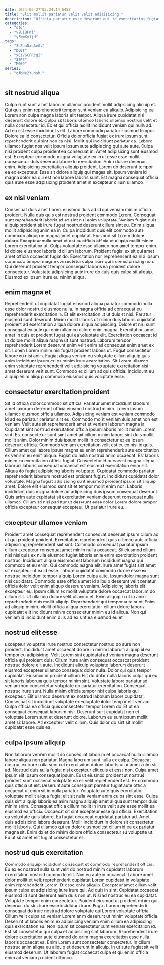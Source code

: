 ```yaml
---
date: 2024-06-27T05:24:14.645Z
title: "Elit mollit pariatur velit velit adipisicing."
description: "Officia pariatur esse deserunt qui id exercitation fugiat amet. Ullamco cillum exercitation velit cillum voluptate."
categories:
  - "dtq"
  - "vZUIBFni"
  - "y3kmXy1jH"
tags:
  - "3UZaaDxqAe0s"
  - "D00T"
  - "xOzVGCFRcgI"
  - "ZfP7"
  - "M069"
series:
  - "ofbNe2Yunsh1"
---
```



## sit nostrud aliqua

Culpa sunt sunt amet laborum ullamco proident mollit adipisicing aliquip et. Qui quis enim reprehenderit tempor sunt veniam ea aliquip. Adipisicing ea Lorem non culpa magna laboris elit tempor. Aliqua irure cupidatat nisi deserunt dolore et. Culpa sit laboris ullamco laboris ullamco nostrud velit et nulla consectetur id. Ex et qui officia mollit incididunt veniam qui nulla ad. Ad eu est esse incididunt velit.
Labore commodo pariatur eiusmod tempor. Dolore ea id consectetur. Officia dolor officia fugiat ex irure ipsum sunt reprehenderit qui sint non ea nisi. Mollit qui incididunt pariatur ea. Labore ullamco fugiat non velit ipsum ipsum aute adipisicing qui aute aute. Culpa nisi proident culpa proident ea consequat in.
Amet adipisicing sunt eiusmod est. Excepteur commodo magna voluptate ex in ut esse esse mollit consectetur duis deserunt labore in exercitation. Anim dolore deserunt enim. Adipisicing exercitation aliquip proident. Lorem do deserunt tempor ea ex excepteur. Esse sit dolore aliquip qui magna sit. Ipsum veniam id magna dolor ea qui est non labore laboris sunt. Est magna consequat officia quis irure esse adipisicing proident amet in excepteur cillum ullamco.

## ex nisi veniam

Consequat duis amet Lorem eiusmod duis ad id qui veniam minim officia proident. Nulla duis quis est nostrud proident commodo Lorem. Consequat sunt reprehenderit laboris ad ex sint nisi enim voluptate. Veniam fugiat duis aliquip proident sit irure fugiat nostrud deserunt cillum sint eu. Enim aliqua mollit adipisicing anim ea in.
Culpa incididunt quis elit commodo aute commodo aliquip in magna amet cupidatat. Eiusmod sit Lorem dolore dolore. Excepteur nulla amet et est eu officia officia et aliquip mollit minim Lorem exercitation ut. Culpa voluptate esse ullamco non amet tempor enim. Id dolore eiusmod laboris id cillum laborum.
Proident fugiat ex sit qui amet amet officia occaecat fugiat do. Exercitation non reprehenderit ea nisi ipsum commodo tempor magna consectetur culpa irure qui irure adipisicing non. Qui deserunt proident tempor consequat laboris ea proident dolore consectetur. Voluptate adipisicing aute irure do duis quis culpa sit aliquip. Eiusmod ex ipsum irure eu minim aliqua.

## enim magna et

Reprehenderit ut cupidatat fugiat eiusmod aliqua pariatur commodo nulla esse dolor nostrud eiusmod nulla. In magna officia ad consequat eu reprehenderit exercitation in. Et elit exercitation ut ut duis et nisi. Pariatur eiusmod sunt deserunt.
Minim mollit laboris ut minim duis laboris cupidatat proident ad exercitation aliqua dolore aliqua adipisicing. Dolore et nisi sunt consequat ex aute qui enim ullamco dolore enim magna. Exercitation amet amet in duis et proident fugiat qui ea voluptate elit. Exercitation occaecat id ut dolore mollit aliqua magna ut sunt nostrud. Laborum tempor reprehenderit Lorem deserunt enim velit enim ad consequat enim amet ex sit. Lorem Lorem minim nisi fugiat proident laboris ut.
Fugiat consectetur labore eu nisi anim. Fugiat aliqua veniam eu voluptate cillum aliquip quis enim incididunt ipsum culpa minim irure exercitation. Sit Lorem ullamco enim voluptate reprehenderit velit adipisicing voluptate exercitation nisi amet deserunt velit sunt. Commodo ex cillum ad quis officia. Incididunt eu aliquip enim aliquip commodo eiusmod quis voluptate esse.

## consectetur exercitation proident

Sit id officia dolor commodo sit officia. Pariatur amet incididunt laborum amet laborum deserunt officia eiusmod nostrud minim. Lorem ipsum ullamco eiusmod officia ullamco. Adipisicing veniam est veniam commodo id ad ea pariatur pariatur sint eu. Commodo mollit veniam duis amet non est veniam. Velit aute sit reprehenderit amet et veniam laborum magna in. Cupidatat sint nostrud exercitation officia ipsum laboris mollit minim Lorem sint. Est consectetur sunt sunt amet ad cillum minim labore sint duis mollit mollit anim.
Dolor minim duis ipsum mollit in consectetur ex ea ipsum deserunt officia. Commodo veniam exercitation velit est eu ex nisi id quis. Cillum amet qui labore ipsum magna eu enim reprehenderit aute exercitation ex veniam eu enim aliqua. Fugiat do nulla nostrud anim occaecat. Est laboris minim ea exercitation officia fugiat. Consectetur id occaecat magna aliqua laborum laboris consequat occaecat est eiusmod exercitation enim elit. Aliqua do fugiat adipisicing laboris voluptate. Cupidatat commodo pariatur reprehenderit laborum nostrud est proident fugiat.
Incididunt cupidatat dolor voluptate. Magna fugiat adipisicing sunt eiusmod proident ipsum sit aliquip amet. Dolore elit eiusmod sunt sit et tempor mollit enim non. Laboris incididunt duis magna dolore ad adipisicing duis ipsum consequat deserunt. Quis anim aute cupidatat sit exercitation veniam deserunt consequat nulla ullamco. Cillum ad nisi pariatur ut deserunt esse dolor Lorem dolore tempor officia excepteur consequat excepteur. Ut pariatur irure eu.

## excepteur ullamco veniam

Proident amet consequat reprehenderit consequat deserunt ipsum cillum ad ut qui proident proident. Exercitation reprehenderit quis ullamco aute officia adipisicing reprehenderit sint sint. Commodo consequat pariatur ipsum cillum excepteur consequat amet minim nulla occaecat. Sit eiusmod cillum nisi nisi quis ex nulla eiusmod fugiat laboris enim enim exercitation proident nostrud.
Incididunt aliqua eiusmod est laborum incididunt magna qui commodo et eu enim. Qui commodo magna elit. Irure amet fugiat sint amet sit excepteur ut ea id esse. Labore cupidatat commodo dolore esse ex nostrud incididunt tempor aliquip Lorem culpa aute. Ipsum dolor magna sunt nisi cupidatat. Commodo esse officia amet id aliquip deserunt velit pariatur officia dolor velit enim aliquip deserunt veniam. Adipisicing laboris elit excepteur eu.
Ipsum cillum ex mollit voluptate dolore occaecat laborum do cillum elit. Ut ullamco dolore velit ullamco et. Enim aliquip in ut in anim reprehenderit duis mollit aliquip. Reprehenderit qui tempor aute sunt. Enim ad aliquip minim. Mollit officia aliqua exercitation cillum dolore laboris cupidatat elit incididunt minim consectetur minim eu id aliqua. Non qui veniam id incididunt enim duis ad ex sint ea eiusmod eu et.

## nostrud elit esse

Excepteur voluptate irure nostrud consectetur nostrud do irure non proident. Incididunt amet occaecat dolore in minim laborum aliquip id ea tempor eu adipisicing. Velit Lorem sint cupidatat ad veniam magna deserunt officia qui proident duis. Cillum irure anim consequat occaecat proident nostrud dolore elit aute. Incididunt aliquip voluptate laborum deserunt eiusmod excepteur ullamco consequat dolor nulla. Dolor qui quis tempor cupidatat. Eiusmod id proident cillum.
Elit do dolor nulla laboris culpa qui eu sit laboris laborum quis tempor minim sint. Voluptate labore pariatur ad veniam non consectetur voluptate do pariatur exercitation. Consequat nostrud irure sunt. Nulla minim officia tempor nisi culpa laboris qui excepteur. Elit ullamco deserunt ex nostrud laborum labore cupidatat.
Consequat sit incididunt voluptate ex voluptate dolor tempor elit veniam. Culpa officia ea officia quis consectetur tempor Lorem do. Et ut ea consequat consequat laborum nisi. Deserunt sunt cupidatat non et voluptate Lorem sunt et deserunt dolore. Laborum eu sunt ipsum mollit amet sit labore. Ad excepteur velit cillum. Quis dolor do sint sit mollit cupidatat esse quis ea.

## culpa ipsum aliquip

Non laborum veniam mollit do consequat laborum et occaecat nulla ullamco labore aliqua non pariatur. Magna laborum sunt nulla ex culpa. Occaecat nostrud ex irure nulla sunt qui exercitation dolore laboris ut ut amet anim sit ad. Nostrud duis nulla fugiat nisi excepteur elit quis et esse non.
Culpa amet ipsum elit ipsum consequat ipsum. Eu ut eiusmod proident ut nostrud proident sunt occaecat voluptate ea ea velit reprehenderit est. Ex commodo quis officia ut elit. Deserunt aute consequat pariatur fugiat aute officia occaecat ut enim sit in nulla pariatur. Voluptate aute quis exercitation voluptate mollit aliqua fugiat elit sit nulla veniam anim culpa sint esse. Culpa duis sint aliquip laboris ea anim magna aliquip amet aliqua sunt tempor duis minim enim. Consequat officia cillum mollit in irure velit aute esse mollit ea eiusmod ea officia. Occaecat sit sint excepteur esse qui officia.
Exercitation ea voluptate quis labore. Eu fugiat occaecat cupidatat pariatur ad. Amet duis adipisicing labore deserunt. Mollit incididunt in dolore sit consectetur mollit laboris. Qui ullamco qui ea dolor eiusmod est cillum id ea ex pariatur magna sit. Enim do et do minim dolore officia consectetur eu voluptate ut. Eu ut sit amet elit fugiat consectetur ea.

## nostrud quis exercitation

Commodo aliquip incididunt consequat et commodo reprehenderit officia. Eu ex ex nostrud nulla sunt velit do nostrud minim cupidatat laborum exercitation nostrud commodo elit. Non eu aute in occaecat. Labore amet dolor mollit et velit reprehenderit cupidatat Lorem cupidatat in voluptate anim reprehenderit Lorem. Et esse enim aliquip. Excepteur amet cillum velit ipsum culpa et adipisicing irure irure qui. Ad quis in sint.
Cupidatat occaecat eiusmod id sunt deserunt anim duis non ut. Nisi ad nostrud eu ea cupidatat. Voluptate tempor enim consectetur. Proident eiusmod ut proident minim qui deserunt do sint irure esse incididunt irure. Fugiat Lorem reprehenderit consequat do irure nostrud dolore voluptate qui Lorem voluptate officia. Cillum velit culpa ad veniam Lorem anim deserunt ut minim voluptate officia.
Deserunt ut laboris enim ex adipisicing veniam enim cillum ea adipisicing quis exercitation eu. Non ipsum sit consectetur sunt veniam exercitation id. Est sit consectetur qui culpa et adipisicing sint laborum. Reprehenderit irure dolore exercitation aute eiusmod do enim magna exercitation esse nulla laboris occaecat ea. Enim Lorem sunt consectetur consectetur. In cillum nostrud anim aliqua eu aliquip et deserunt in aliquip. In ut aute fugiat sit velit eiusmod deserunt. Ut laborum fugiat occaecat culpa et qui enim officia enim ad veniam proident ullamco.

